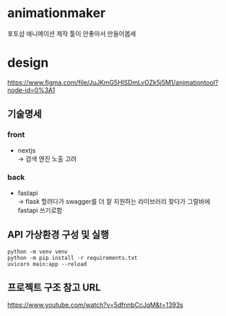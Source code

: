 # animationmaker

포토샵 애니메이션 제작 툴이 안좋아서 만들어봅세

# design

https://www.figma.com/file/JuJKmG5HISDmLvOZk5j5M1/animationtool?node-id=0%3A1

## 기술명세

### front

- nextjs  
  -> 검색 엔진 노출 고려

### back

- fastapi  
  -> flask 할려다가 swagger를 더 잘 지원하는 라이브러리 찾다가 그럴바에 fastapi 쓰기로함

## API 가상환경 구성 및 실행

```
python -m venv venv
python -m pip install -r requirements.txt
uvicorn main:app --reload
```

## 프로젝트 구조 참고 URL

https://www.youtube.com/watch?v=5dfnnbCcJqM&t=1393s
